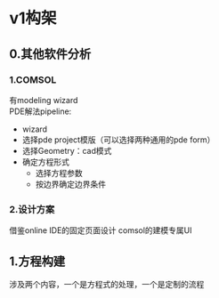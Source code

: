 # v1构架

## 0.其他软件分析
### 1.COMSOL
有modeling wizard   
PDE解法pipeline:  
* wizard
* 选择pde project模版（可以选择两种通用的pde form）
* 选择Geometry：cad模式
* 确定方程形式
    * 选择方程参数
    * 按边界确定边界条件

### 2.设计方案
借鉴online IDE的固定页面设计
comsol的建模专属UI

## 1.方程构建
涉及两个内容，一个是方程式的处理，一个是定制的流程
